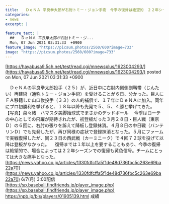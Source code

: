 ```yaml
---
title:   ＤｅＮＡ 平良拳太郎が右肘トミー・ジョン手術　今季の復帰は絶望的　２２年シーズンも黄信号　2試合0勝0敗　0.90  
categories:
- news
excerpt: |
  
feature_text: |
  ##   ＤｅＮＡ 平良拳太郎が右肘トミー・ジ...
  Mon, 07 Jun 2021 03:31:33  +0900
feature_image: "https://picsum.photos/2560/600?image=733"
image: "https://picsum.photos/2560/600?image=733"
---
```


[https://hayabusa9.5ch.net/test/read.cgi/mnewsplus/1623004293/](https://hayabusa9.5ch.net/test/read.cgi/mnewsplus/1623004293/)
posted on Mon, 07 Jun 2021 03:31:33  +0900

<!--more-->

　ＤｅＮＡの平良拳太郎投手（２５）が、近日中に右肘内側側副靱帯（じんたい）再建術（通称トミー・ジョン手術）を受けることが６日、分かった。巨人にＦＡ移籍した山口俊投手（３３）の人的補償で、１７年にＤｅＮＡに加入。同年にプロ初勝利を挙げると、１８年以降も先発で５、５、４勝と挙げてきた。 【写真】菜々緒　ハマスタ美脚始球式でまさかのデッドボール 　今季はローテの中心としての飛躍が期待されたが、初登板だった３月２８日・巨人戦（東京Ｄ）の６回に、右肘の張りを訴えて降板し登録抹消。４月８日の中日戦（バンテリンＤ）でも先発したが、再び同様の症状で登録抹消となった。５月にファームで実戦復帰したが、同２３日の西武戦（カーミニーク）で４回７２球を投げて以降は登板がなかった。 　復帰までは１年以上を要することもあり、今季の復帰は絶望的で、場合によっては２２年シーズンでの復帰も黄色信号。チームにとっては大きな痛手となった。 [https://news.yahoo.co.jp/articles/1330fdfcffa5f1de48d736fbc5c263e69ba22a70](https://news.yahoo.co.jp/articles/1330fdfcffa5f1de48d736fbc5c263e69ba22a70) 6/7(月) 3:00配信 [https://sp.baseball.findfriends.jp/player_image.php](https://sp.baseball.findfriends.jp/player_image.php) https://npb.jp/bis/players/01905139.html 成績
